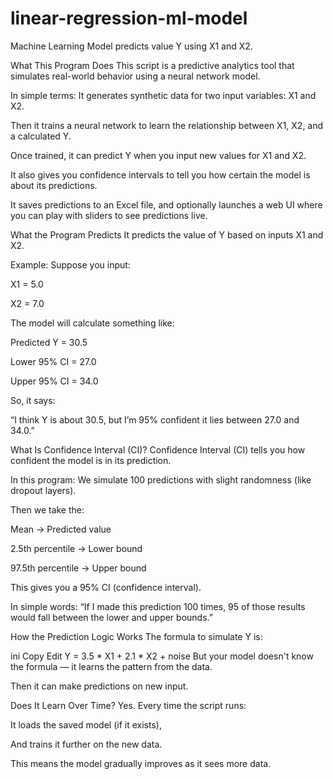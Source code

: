 # linear-regression-ml-model
Machine Learning Model predicts value Y using X1 and X2.

What This Program Does
This script is a predictive analytics tool that simulates real-world behavior using a neural network model.

In simple terms:
It generates synthetic data for two input variables: X1 and X2.

Then it trains a neural network to learn the relationship between X1, X2, and a calculated Y.

Once trained, it can predict Y when you input new values for X1 and X2.

It also gives you confidence intervals to tell you how certain the model is about its predictions.

It saves predictions to an Excel file, and optionally launches a web UI where you can play with sliders to see predictions live.

What the Program Predicts
It predicts the value of Y based on inputs X1 and X2.

Example:
Suppose you input:

X1 = 5.0

X2 = 7.0

The model will calculate something like:

Predicted Y = 30.5

Lower 95% CI = 27.0

Upper 95% CI = 34.0

So, it says:

“I think Y is about 30.5, but I’m 95% confident it lies between 27.0 and 34.0.”

What Is Confidence Interval (CI)?
Confidence Interval (CI) tells you how confident the model is in its prediction.

In this program:
We simulate 100 predictions with slight randomness (like dropout layers).

Then we take the:

Mean → Predicted value

2.5th percentile → Lower bound

97.5th percentile → Upper bound

This gives you a 95% CI (confidence interval).

In simple words:
“If I made this prediction 100 times, 95 of those results would fall between the lower and upper bounds.”

How the Prediction Logic Works
The formula to simulate Y is:

ini
Copy
Edit
Y = 3.5 * X1 + 2.1 * X2 + noise
But your model doesn't know the formula — it learns the pattern from the data.

Then it can make predictions on new input.

Does It Learn Over Time?
Yes. Every time the script runs:

It loads the saved model (if it exists),

And trains it further on the new data.

This means the model gradually improves as it sees more data.

